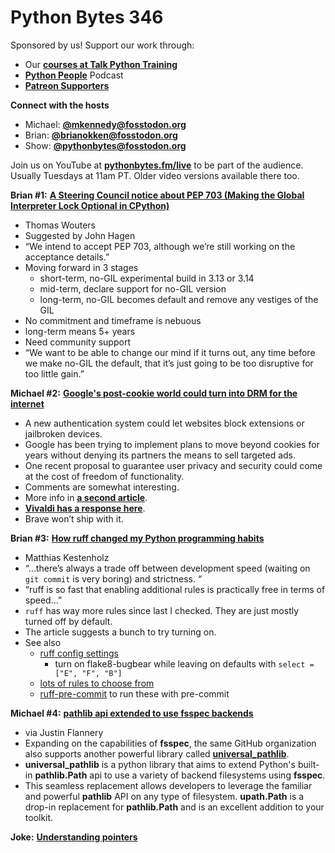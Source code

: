 # Python Bytes 346
Sponsored by us! Support our work through:

- Our [**courses at Talk Python Training**](https://training.talkpython.fm/)
- [**Python People**](https://pythonpeople.fm) Podcast
- [**Patreon Supporters**](https://www.patreon.com/pythonbytes)

**Connect with the hosts**

- Michael: [**@mkennedy@fosstodon.org**](https://fosstodon.org/@mkennedy)
- Brian: [**@brianokken@fosstodon.org**](https://fosstodon.org/@brianokken)
- Show: [**@pythonbytes@fosstodon.org**](https://fosstodon.org/@pythonbytes)

Join us on YouTube at [**pythonbytes.fm/live**](https://pythonbytes.fm/stream/live) to be part of the audience. Usually Tuesdays at 11am PT. Older video versions available there too.

**Brian #1:** [**A Steering Council notice about PEP 703 (Making the Global Interpreter Lock Optional in CPython)**](https://discuss.python.org/t/a-steering-council-notice-about-pep-703-making-the-global-interpreter-lock-optional-in-cpython/30474)

- Thomas Wouters
- Suggested by John Hagen
- “We intend to accept PEP 703, although we’re still working on the acceptance details.”
- Moving forward in 3 stages
    - short-term, no-GIL experimental build in 3.13 or 3.14
    - mid-term, declare support for no-GIL version
    - long-term, no-GIL becomes default and remove any vestiges of the GIL
- No commitment and timeframe is nebuous
- long-term means 5+ years
- Need community support
- “We want to be able to change our mind if it turns out, any time before we make no-GIL the default, that it’s just going to be too disruptive for too little gain.”

**Michael #2:** [**Google's post-cookie world could turn into DRM for the internet**](https://www.techspot.com/news/99540-google-post-cookie-world-could-turn-drm-internet.html#commentsOffset)

- A new authentication system could let websites block extensions or jailbroken devices.
- Google has been trying to implement plans to move beyond cookies for years without denying its partners the means to sell targeted ads.
- One recent proposal to guarantee user privacy and security could come at the cost of freedom of functionality.
- Comments are somewhat interesting.
- More info in [**a second article**](https://www.bleepingcomputer.com/news/google/browser-developers-push-back-on-googles-web-drm-wei-api/).
- [**Vivaldi has a response here**](https://vivaldi.com/blog/googles-new-dangerous-web-environment-integrity-spec/).
- Brave won’t ship with it.

**Brian #3:** [**How ruff changed my Python programming habits**](https://406.ch/writing/how-ruff-changed-my-python-programming-habits)

- Matthias Kestenholz
- “…there’s always a trade off between development speed (waiting on `git commit` is very boring) and strictness. “
- “ruff is so fast that enabling additional rules is practically free in terms of speed...”
- `ruff` has way more rules since last I checked. They are just mostly turned off by default.
- The article suggests a bunch to try turning on.
- See also
    - [ruff config settings](https://beta.ruff.rs/docs/configuration/)
        - turn on flake8-bugbear while leaving on defaults with `select = ["E", "F", "B"]`
    - [lots of rules to choose from](https://beta.ruff.rs/docs/rules/)
    - [ruff-pre-commit](https://github.com/astral-sh/ruff-pre-commit) to run these with pre-commit

**Michael #4:** [**pathlib api extended to use fsspec backends**](https://github.com/fsspec/universal_pathlib)

- via Justin Flannery
- Expanding on the capabilities of **fsspec**, the same GitHub organization also supports another powerful library called [**universal_pathlib**](https://github.com/fsspec/universal_pathlib). 
- **universal_pathlib** is a python library that aims to extend Python's built-in **pathlib.Path** api to use a variety of backend filesystems using **fsspec**. 
- This seamless replacement allows developers to leverage the familiar and powerful **pathlib** API on any type of filesystem. **upath.Path** is a drop-in replacement for **pathlib.Path** and is an excellent addition to your toolkit.

**Joke:** [**Understanding pointers**](https://twitter.com/theprimeagen/status/1683671315377541121?s=12&t=RL7Nk7OAFSptvENxe1zIqA)

